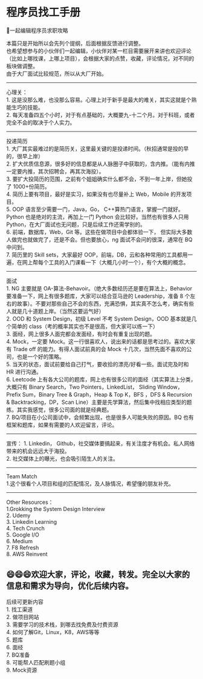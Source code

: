 # 程序员找工手册

:wave:一起编辑程序员求职攻略

本篇只是开始所以会先列个提纲，后面根据反馈进行调整。<br>
也希望想参与的小伙伴们一起编辑，小伙伴对某一栏目需要展开来讲也欢迎评论（比如上哪找课，上哪上项目），会根据大家的点赞，收藏，评论情况，对不同的板块做调整。<br>
由于大厂面试比较规范，所以从大厂开始。<br>

---

心理关：<br> 1. 这是没那么难，也没那么容易。心理上对于新手是最大的难关，其实这就是个熟能生巧的技能。<br> 2. 每天准备四五个小时，对于有点基础的，大概要九-十二个月。对于科班，或者完全不会的取决于个人实力。<br>

---

投递简历<br> 1. 大厂其实最难过的是简历关，这里最关键的是投递时间。（秋招通常是投的早的，很早上岸）<br> 2. 扩大优质信息源，很多好的信息都是从人脉圈子中获取的，含内推。（能有内推一定要内推，其次招聘会，再其次海投）。<br> 3. 要扩大投简历的范围，之前有个姐姐确实什么都不会，不到一年上岸，但她投了 1000+份简历。<br> 4. 简历上要有项目，最好是实习，如果没有也尽量补上 Web，Mobile 的开发项目。<br> 5. OOP 语言至少需要一门，Java，Go， C++算热门语言，掌握一门就好。Python 也是绝对的主流，再加上一门 Python 会比较好。当然也有很多人只用 Python，在大厂面试也无问题，只是后续工作还需学别的。<br> 6. 前端，数据库，Web，Git 等。这些在做项目中会都体验一下， 但实际大多数人做完也就做完了，还是不会。但也要放心，ng 面试不会问的很深，通常在 BQ 中问到。<br> 7. 简历里的 Skill sets，大家最好 OOP，前端，DB，云和各种常用的工具都用一遍，在网上帮每个工具的入门课看一下（大概几小时一个），有个大概的概念。<br>

---

面试<br> 1. NG 主要就是 OA-算法-Behavoir。（绝大多数经历还是要在算法上，Behavior 要准备一下，网上有很多题库，大家可以结合亚马逊的 Leadership，准备 8 个左右的故事）。不要对那些自己不会的东西，充满恐惧，其实真不怎么考，确实有些人就是几十道题上岸。（当然这要运气好）<br> 2. OOD 和 System Design，初级 Level 不考 System Design，OOD 基本就是几个简单的 class（考的概率其实也不是很高，但大家可以练一下）<br> 3. 面经，网上很多人面完都会发面经，有时会有重复出现的题。<br> 4. Mock，一定要 Mock。这一行很喜欢人，说出来的话都是思考过的。喜欢大家有 Trade off 的能力。有得人面试前真的会 Mock 十几次，当然先面不喜欢的公司，也是一个好的策略。<br> 5. 当天的状态，面试前要给自己打气，要收拾的漂亮/好看一些。面试完及时和 HR 进行沟通。<br> 6. Leetcode 上有各大公司的题库，网上也有很多公司的面经（其实算法上分类，大概只有 Binary Search，Two Pointers，LinkedList， Sliding Window，Prefix Sum，Binary Tree & Graph，Heap & Top K，BFS ，DFS & Recursion & Backtracking，DP，Scan Line）主要是先学算法，然后集中找相应类型的题练。其实我感觉，很多公司面的就是经典题。<br> 7. BQ/项目在小公司面试中，会频繁出现，也是很多人可能失败的原因。BQ 也有框架和题库，如果有需要的人欢迎留言，评论。<br>

---

宣传： 1. Linkedin， Github，社交媒体要搞起来，有关注度才有机会。私人网络带来的机会远远大于海投。<br> 2. 社交媒体上的曝光，也会吸引陌生人的关注。<br>

---

Team Match<br> 1.这个很看个人项目和组的匹配情况，及人脉情况，希望懂的朋友补充。<br>

---

Other Resources：<br>
1.Grokking the System Design Interview<br> 2. Udemy<br> 3. Linkedin Learning<br> 4. Tech Crunch<br> 5. Google I/O<br> 6. Medium<br> 7. F8 Refresh<br> 8. AWS Reinvent<br>

:smile::smile::smile:欢迎大家，评论，收藏，转发。完全以大家的信息和需求为导向，优化后续内容。
---
后续可更新内容<br>
    1. 找工渠道<br>
    2. 做项目网站<br>
    3. 需要学习的技术栈，到哪去找免费及付费资源<br>
    4. 如何了解Git，Linux，K8，AWS等等<br>
    5. 题库<br>
    6. 面经<br>
    7. BQ准备<br>
    8. 可能帮人匹配刷题小组<br>
    9. Mock资源<br>